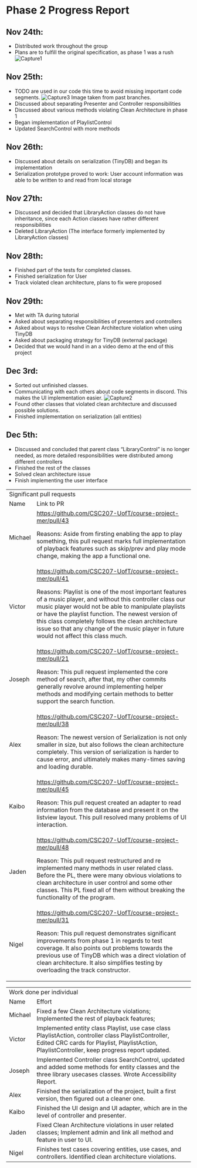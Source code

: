 
# Phase 2 Progress Report

## Nov 24th:



* Distributed work throughout the group
* Plans are to fulfill the original specification, as phase 1 was a rush
![Capture1](https://user-images.githubusercontent.com/90644967/145302508-0669710f-85b5-4a5f-9a39-a83f138ea0cc.PNG)

## Nov 25th:


* TODO are used in our code this time to avoid missing important code segments.
![Capture3](https://user-images.githubusercontent.com/90644967/145303306-5473a4bd-72a4-48d0-9870-57d203301651.PNG)
Image taken from past branches. 
* Discussed about separating Presenter and Controller responsibilities
* Discussed about various methods violating Clean Architecture in phase 1
* Began implementation of PlaylistControl
* Updated SearchControl with more methods

## Nov 26th:



* Discussed about details on serialization (TinyDB) and began its implementation
* Serialization prototype proved to work: User account information was able to be written to and read from local storage

## Nov 27th:



* Discussed and decided that LibraryAction classes do not have inheritance, since each Action classes have rather different responsibilities
* Deleted LibraryAction (The interface formerly implemented by LibraryAction classes)

## Nov 28th:



* Finished part of the tests for completed classes.
* Finished serialization for User
* Track violated clean architecture, plans to fix were proposed

## Nov 29th:



* Met with TA during tutorial
* Asked about separating responsibilities of presenters and controllers
* Asked about ways to resolve Clean Architecture violation when using TinyDB
* Asked about packaging strategy for TinyDB (external package)
* Decided that we would hand in an a video demo at the end of this project

## Dec 3rd:



* Sorted out unfinished classes.
* Communicating with each others about code segments in discord. This makes the UI implementation easier.
![Capture2](https://user-images.githubusercontent.com/90644967/145303038-353ed5b2-47cd-4b14-bd96-9698be9db40a.PNG)
* Found other classes that violated clean architecture and discussed possible solutions.
* Finished implementation on serialization (all entities)

## Dec 5th:



* Discussed and concluded that parent class “LibraryControl” is no longer needed, as more detailed responsibilities were distributed among different controllers
* Finished the rest of the classes
* Solved clean architecture issue
* Finish implementing the user interface


<table>
  <tr>
   <td colspan="2" >Significant pull requests
   </td>
  </tr>
  <tr>
   <td>Name
   </td>
   <td>Link to PR
   </td>
  </tr>
  <tr>
   <td>Michael
   </td>
   <td><a href="https://github.com/CSC207-UofT/course-project-mer/pull/43">https://github.com/CSC207-UofT/course-project-mer/pull/43</a>
<p>
Reasons: Aside from firsting enabling the app to play something, this pull request marks full implementation of playback features such as skip/prev and play mode change, making the app a functional one.
   </td>
  </tr>
  <tr>
   <td>Victor
   </td>
   <td><a href="https://github.com/CSC207-UofT/course-project-mer/pull/41">https://github.com/CSC207-UofT/course-project-mer/pull/41</a>
<p>
Reasons: Playlist is one of the most important features of a music player, and without this controller class our music player would not be able to manipulate playlists or have the playlist function. The newest version of this class completely follows the clean architecture issue so that any change of the music player in future would not affect this class much.
   </td>
  </tr>
  <tr>
   <td>Joseph
   </td>
   <td><a href="https://github.com/CSC207-UofT/course-project-mer/pull/21">https://github.com/CSC207-UofT/course-project-mer/pull/21</a>
<p>
Reason: This pull request implemented the core method of search, after that, my other commits generally revolve around implementing helper methods and modifying certain methods to better support the search function.
   </td>
  </tr>
  <tr>
   <td>Alex
   </td>
   <td><a href="https://github.com/CSC207-UofT/course-project-mer/pull/38">https://github.com/CSC207-UofT/course-project-mer/pull/38</a>
<p>
Reason: The newest version of Serialization is not only smaller in size, but also follows the clean architecture completely. This version of serialization is harder to cause error, and ultimately makes many-times saving and loading durable.
   </td>
  </tr>
  <tr>
   <td>Kaibo
   </td>
   <td><a href="https://github.com/CSC207-UofT/course-project-mer/pull/45">https://github.com/CSC207-UofT/course-project-mer/pull/45</a>
<p>
Reason: This pull request created an adapter to read information from the database and present it on the listview layout. This pull resolved many problems of UI interaction.
   </td>
  </tr>
  <tr>
   <td>Jaden
   </td>
   <td><a href="https://github.com/CSC207-UofT/course-project-mer/pull/48">https://github.com/CSC207-UofT/course-project-mer/pull/48</a>
<p>
Reason: This pull request restructured and re implemented many methods in user related class. Before the PL, there were many obvious violations to clean architecture in user control and some other classes. This PL fixed all of them without breaking the functionality of the program.
   </td>
  </tr>
  <tr>
   <td>Nigel
   </td>
   <td><a href="https://github.com/CSC207-UofT/course-project-mer/pull/31">https://github.com/CSC207-UofT/course-project-mer/pull/31</a> 
<p>
Reason: This pull request demonstrates significant improvements from phase 1 in regards to test coverage. It also points out problems towards the previous use of TinyDB which was a direct violation of clean architecture. It also simplifies testing by overloading the track constructor. 
   </td>
  </tr>
</table>


<table>
  <tr>
   <td colspan="2" >Work done per individual
   </td>
  </tr>
  <tr>
   <td>Name
   </td>
   <td>Effort
   </td>
  </tr>
  <tr>
   <td>Michael
   </td>
   <td>Fixed a few Clean Architecture violations; Implemented the rest of playback features; 
   </td>
  </tr>
  <tr>
   <td>Victor
   </td>
   <td>Implemented entity class Playlist, use case class PlaylistAction, controller class PlaylistController, Edited CRC cards for Playlist, PlaylistAction, PlaylistController, keep progress report updated.
   </td>
  </tr>
  <tr>
   <td>Joseph
   </td>
   <td>Implemented Controller class SearchControl, updated and added some methods for entity classes and the three library usecases classes. Wrote Accessibility Report.
   </td>
  </tr>
  <tr>
   <td>Alex
   </td>
   <td>Finished the serialization of the project, built a first version, then figured out a cleaner one.
   </td>
  </tr>
  <tr>
   <td>Kaibo
   </td>
   <td>Finished the UI design and UI adapter, which are in the level of controller and presenter.
   </td>
  </tr>
  <tr>
   <td>Jaden
   </td>
   <td>Fixed Clean Architecture violations in user related classes; Implement admin and link all method and feature in user to UI.
   </td>
  </tr>
  <tr>
   <td>Nigel
   </td>
   <td>Finishes test cases covering entities, use cases, and controllers. Identified clean architecture violations. 
   </td>
  </tr>
</table>
